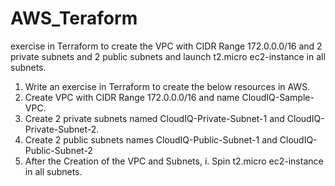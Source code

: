 # AWS_Teraform
exercise in Terraform to create the VPC with CIDR Range 172.0.0.0/16  and 2 private subnets and 2 public subnets and launch t2.micro ec2-instance in all subnets.



1. Write an exercise in Terraform to create the below resources in AWS.
2. Create VPC with CIDR Range 172.0.0.0/16 and name CloudIQ-Sample-VPC.
3. Create 2 private subnets named CloudIQ-Private-Subnet-1 and CloudIQ-Private-Subnet-2.
4. Create 2 public subnets names CloudIQ-Public-Subnet-1 and CloudIQ-Public-Subnet-2
5. After the Creation of the VPC and Subnets,
                                                               i.      Spin t2.micro ec2-instance in all subnets.
